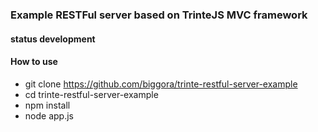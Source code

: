 ### Example RESTFul server based on TrinteJS MVC framework

#### status development

#### How to use

* git clone https://github.com/biggora/trinte-restful-server-example
* cd trinte-restful-server-example
* npm install
* node app.js
